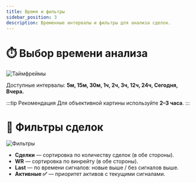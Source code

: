```yaml
---
title: Время и фильтры
sidebar_position: 3
description: Временные интервалы и фильтры для анализа сделок.
---
```


# ⏱️ Выбор времени анализа

![Таймфреймы](/img/docs/enigma/enigma-timeframes.png)

Доступные интервалы:
**5м, 15м, 30м, 1ч, 2ч, 3ч, 12ч, 24ч, Сегодня, Вчера.**

:::tip Рекомендация
Для объективной картины используйте **2–3 часа**.
:::

# 🧾 Фильтры сделок

![Фильтры](/img/docs/enigma/enigma-filter.png)

- **Сделки** — сортировка по количеству сделок (в обе стороны).  
- **WR** — сортировка по винрейту (в обе стороны).  
- **Last** — по времени сигналов: новые выше / без сигналов выше.  
- **Активные ✅** — приоритет активов с текущими сигналами.


